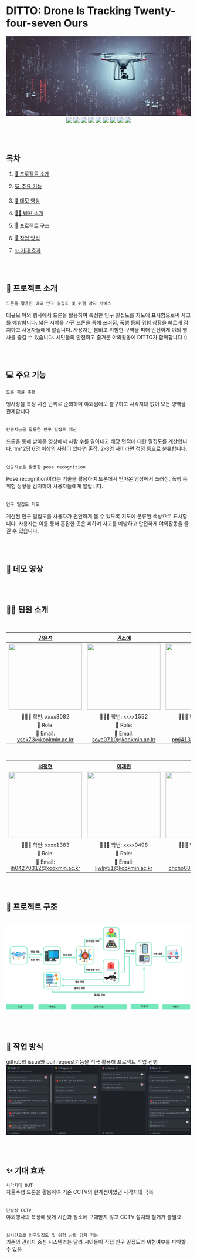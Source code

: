 # DITTO: Drone Is Tracking Twenty-four-seven Ours

<img alt="main_img" src="img/drone.png">

<div align=center>
  <img src="https://img.shields.io/badge/pytorch-FF4154?style=for-the-badge&logo=pytorch&logoColor=white">
  <img src="https://img.shields.io/badge/YOLO-F7DF1E?style=for-the-badge&logo=yolo&logoColor=black">
  <img src="https://img.shields.io/badge/html5-E34F26?style=for-the-badge&logo=html5&logoColor=white">
  <img src="https://img.shields.io/badge/css-1572B6?style=for-the-badge&logo=css3&logoColor=white">
  <img src="https://img.shields.io/badge/Django-00C7B7?style=for-the-badge&logo=Django&logoColor=white">
  <img src="https://img.shields.io/badge/Javascript-F7DF1E?style=for-the-badge&logo=javascript&logoColor=black">
  <img src="https://img.shields.io/badge/React-61DAFB?style=for-the-badge&logo=react&logoColor=black">
  <img src="https://img.shields.io/badge/styled components-DB7093?style=for-the-badge&logo=styled-components&logoColor=white"/>
  <img src="https://img.shields.io/badge/github-181717?style=for-the-badge&logo=github&logoColor=white">
</div>

<br/><br/>

## 목차

1. [🤖 프로젝트 소개](#-프로젝트-소개)

2. [💻 주요 기능](#-주요-기능)

3. [🎥 데모 영상](#-데모-영상)

4. [💁🏻 팀원 소개](#-팀원-소개)

5. [🎨 프로젝트 구조](#-프로젝트-구조)

6. [🔨 작업 방식](#-작업-방식)

7. [✨ 기대 효과](#-기대-효과)

<br/><br/>

## 🤖 프로젝트 소개

<code>드론을 활용한 야외 인구 밀집도 및 위험 감지 서비스</code>
<br/>

대규모 야외 행사에서 드론을 활용하여 측정한 인구 밀집도를 지도에 표시함으로써 사고를 예방합니다. 넓은 시야를 가진 드론을 통해 쓰러짐, 폭행 등의 위험 상황을 빠르게 감지하고 사용자들에게 알립니다. 사용자는 붐비고 위험한 구역을 피해 안전하게 야외 행사를 즐길 수 있습니다. 시민들의 안전하고 즐거운 야외활동에 DITTO가 함께합니다 :) 

<br/><br/>

## 💻 주요 기능

 <code>드론 자율 주행 </code>
 <br/>

 행사장을 특정 시간 단위로 순회하며 야외임에도 불구하고 사각지대 없이 모든 영역을 관제합니다
 <br/>
 <br/>

 <code>인공지능을 활용한 인구 밀집도 계산</code>
 <br/>

 드론을 통해 받아온 영상에서 사람 수를 알아내고 해당 면적에 대한 밀집도를 계산합니다. 1m^2당 6명 이상의 사람이 있다면 혼잡, 2-3명 사이라면 적정 등으로 분류합니다. 
 <br/>
 <br/>

 <code>인공지능을 활용한 pose recognition </code>
 <br/>

 Pose recognition이라는 기술을 활용하여 드론에서 받아온 영상에서 쓰러짐, 폭행 등 위험 상황을 감지하여 사용자들에게 알립니다.
 <br/>
 <br/>

 <code>인구 밀집도 지도 </code>
 <br/>

 계산된 인구 밀집도를 사용자가 편안하게 볼 수 있도록 지도에 분류된 색상으로 표시합니다. 사용자는 이를 통해 혼잡한 곳은 피하며 사고를 예방하고 안전하게 야외활동을 즐길 수 있습니다.  

<br/><br/>

## 🎥 데모 영상

<br/><br/>

## 💁🏻 팀원 소개

<br/>

|                                                       [강윤석](https://github.com/YunSeok-Kang)                                                      |                                                      [권소예](https://github.com/soyekwon)                                                     |                                                       [박민준](https://github.com/mjun4138)                                                    |
| :--------------------------------------------------------------------------------------------------------------: | :--------------------------------------------------------------------------------------------------------------: | :--------------------------------------------------------------------------------------------------------------: |
| <img src="https://avatars.githubusercontent.com/u/35187793?v=4" width="200" height="180"> | <img src="https://avatars.githubusercontent.com/u/35187793?v=4" width="200" height="180">| <img src="https://avatars.githubusercontent.com/u/35187793?v=4" width="200" height="180"> |
|                                                🧑🏻‍💻 학번: xxxx3082                                                 |                                                👩🏻‍💻 학번: xxxx1552                                                 |                                                👩🏻‍💻 학번: xxxx1611                                                 |
|                                      📌 Role:                                      |                                       📌 Role:                                         |                                       📌 Role:                                         |
|                                             📧 Email: ysck73@kookmin.ac.kr                                           |                                             📧 Email: soye0710@kookmin.ac.kr                                          |                                             📧 Email: pmj4138@kookmin.ac.kr                                          |

<br/>

|                                                       [서정현](https://github.com/junghyeon0427)                                                      |                                                      [이재원](https://github.com/ljwljy51)                                                    |                                                       [조현아](https://github.com/hacho08)                                                 |
| :--------------------------------------------------------------------------------------------------------------: | :--------------------------------------------------------------------------------------------------------------: | :--------------------------------------------------------------------------------------------------------------: |
| <img src="https://avatars.githubusercontent.com/u/35187793?v=4"  width="200" height="180"> | <img src="https://avatars.githubusercontent.com/u/35187793?v=4"  width="200" height="180">| <img src="https://avatars.githubusercontent.com/u/35187793?v=4"  width="200" height="180"> |
|                                                🧑🏻‍💻 학번: xxxx1383                                                 |                                                👩🏻‍💻 학번: xxxx0498                                                 |                                                👩🏻‍💻 학번: xxxx2912                                                 |
|                                      📌 Role:                                      |                                       📌 Role:                                         |                                       📌 Role:                                         |
|                                             📧 Email: jh04270312@kookmin.ac.kr                                          |                                             📧 Email: ljwljy51@kookmin.ac.kr                                          |                                             📧 Email:  chcho0819@kookmin.ac.kr                                          |


<br/><br/>

## 🎨 프로젝트 구조 

<br/>

<img src="img/structure.jpg">

<br/><br/>

## 🔨 작업 방식
github의 issue와 pull request기능을 적극 활용해 프로젝트 작업 진행 
<img src="img/project.jpg">

<br/><br/>

## ✨ 기대 효과
<code>사각지대 OUT </code>
 <br/>
자율주행 드론을 활용하여 기존 CCTV의 한계점이었던 사각지대 극복
<br/>
<br/>

<code>단발성 CCTV </code>
 <br/>
야외행사의 특징에 맞게 시간과 장소에 구애받지 않고 CCTV 설치와 철거가 불필요
<br/>
<br/>

<code>실시간으로 인구밀집도 및 위험 상황 감지 가능 </code>
 <br/>
기존의 관리자 중심 시스템과는 달리 시민들이 직접 인구 밀집도와 위험여부를 파악할 수 있음 

